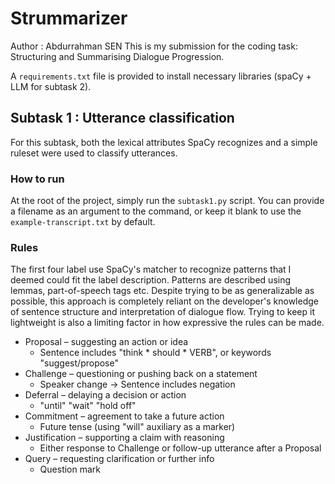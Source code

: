 # Strummarizer

Author : Abdurrahman SEN
This is my submission for the coding task: Structuring and Summarising Dialogue Progression.

A `requirements.txt` file is provided to install necessary libraries (spaCy + LLM for subtask 2).

## Subtask 1 : Utterance classification

For this subtask, both the lexical attributes SpaCy recognizes and a simple ruleset were used to classify utterances.

### How to run

At the root of the project, simply run the `subtask1.py` script.
You can provide a filename as an argument to the command, or keep it blank to use the `example-transcript.txt` by default.

### Rules

The first four label use SpaCy's matcher to recognize patterns that I deemed could fit the label description. Patterns are described using lemmas, part-of-speech tags etc.
Despite trying to be as generalizable as possible, this approach is completely reliant on the developer's knowledge of sentence structure and interpretation of dialogue flow. Trying to keep it lightweight is also a limiting factor in how expressive the rules can be made.

- Proposal – suggesting an action or idea
  - Sentence includes "think \* should \* VERB", or keywords "suggest/propose"
- Challenge – questioning or pushing back on a statement
  - Speaker change -> Sentence includes negation
- Deferral – delaying a decision or action
  - "until" "wait" "hold off"
- Commitment – agreement to take a future action
  - Future tense (using "will" auxiliary as a marker)
- Justification – supporting a claim with reasoning
  - Either response to Challenge or follow-up utterance after a Proposal
- Query – requesting clarification or further info
  - Question mark


